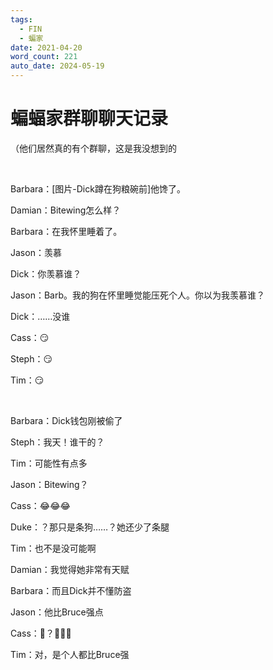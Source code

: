 ```yaml
---
tags:
  - FIN
  - 蝙家
date: 2021-04-20
word_count: 221
auto_date: 2024-05-19
---
```


# 蝙蝠家群聊聊天记录

（他们居然真的有个群聊，这是我没想到的

<br>

Barbara：[图片-Dick蹲在狗粮碗前]他馋了。

Damian：Bitewing怎么样？

Barbara：在我怀里睡着了。

Jason：羡慕

Dick：你羡慕谁？

Jason：Barb。我的狗在怀里睡觉能压死个人。你以为我羡慕谁？

Dick：……没谁

Cass：😏

Steph：😏

Tim：😏

<br>

Barbara：Dick钱包刚被偷了

Steph：我天！谁干的？

Tim：可能性有点多

Jason：Bitewing？

Cass：😂😂😂

Duke：？那只是条狗……？她还少了条腿

Tim：也不是没可能啊

Damian：我觉得她非常有天赋

Barbara：而且Dick并不懂防盗

Jason：他比Bruce强点

Cass：🦇？🤣🤣🤣

Tim：对，是个人都比Bruce强
